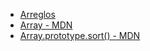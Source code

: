 * [Arreglos](https://curriculum.laboratoria.la/es/topics/javascript/04-arrays)
* [Array - MDN](https://developer.mozilla.org/es/docs/Web/JavaScript/Reference/Global_Objects/Array/)
* [Array.prototype.sort() - MDN](https://developer.mozilla.org/es/docs/Web/JavaScript/Reference/Global_Objects/Array/sort)